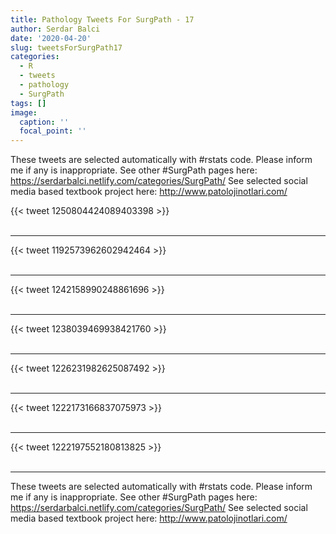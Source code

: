 ```yaml
---
title: Pathology Tweets For SurgPath - 17
author: Serdar Balci
date: '2020-04-20'
slug: tweetsForSurgPath17
categories:
  - R
  - tweets
  - pathology
  - SurgPath
tags: []
image:
  caption: ''
  focal_point: ''
---
```



These tweets are selected automatically with #rstats code. Please inform me if any is inappropriate.
See other #SurgPath pages here: https://serdarbalci.netlify.com/categories/SurgPath/ 
See selected social media based textbook project here: http://www.patolojinotlari.com/

{{< tweet 1250804424089403398 >}}
<br>
<br>
<hr>
{{< tweet 1192573962602942464 >}}
<br>
<br>
<hr>
{{< tweet 1242158990248861696 >}}
<br>
<br>
<hr>
{{< tweet 1238039469938421760 >}}
<br>
<br>
<hr>
{{< tweet 1226231982625087492 >}}
<br>
<br>
<hr>
{{< tweet 1222173166837075973 >}}
<br>
<br>
<hr>
{{< tweet 1222197552180813825 >}}
<br>
<br>
<hr>


These tweets are selected automatically with #rstats code. Please inform me if any is inappropriate.
See other #SurgPath pages here: https://serdarbalci.netlify.com/categories/SurgPath/ 
See selected social media based textbook project here: http://www.patolojinotlari.com/
